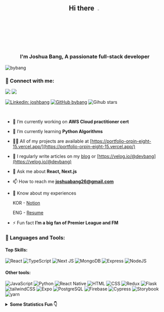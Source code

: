 <div align="center">
  
  ## Hi there <a href="https://portfolio-orpin-eight-15.vercel.app/"><img src="https://media.giphy.com/media/hvRJCLFzcasrR4ia7z/giphy.gif" width="3%"></a></h1>
  ### I'm Joshua Bang, A passionate full-stack developer</h3>
  
  <p align="left"> <img src="https://komarev.com/ghpvc/?username=bybang&label=Profile%20views&color=0e75b6&style=flat" alt="bybang" /> </p>
  
</div>

<div>
  
  ### 🔗 Connect with me:

  <a href="mailto:joshuabang26@gmail.com">![](https://img.shields.io/badge/Gmail-D14836?style=for-the-badge&logo=gmail&logoColor=white)</a>
  [![](https://img.shields.io/badge/Instagram-E4405F?style=for-the-badge&logo=instagram&logoColor=white)](https://www.instagram.com/bybang_/)
  
  [![Linkedin: joshbang](https://img.shields.io/badge/-JoshBang-blue?style=flat-square&logo=Linkedin&logoColor=white&link=https://www.linkedin.com/in/joshbang/)](https://www.linkedin.com/in/joshbang/)
  [![GitHub bybang](https://img.shields.io/github/followers/bybang?label=follow&style=social)](https://github.com/bybang)
  ![Gihub stars](https://img.shields.io/github/stars/bybang?style=social)
</div>

<div><br/></div>

<div>
 
  - 🔭 I’m currently working on **AWS Cloud practitioner cert**

  - 🌱 I’m currently learning **Python Algorithms**

  - 👨‍💻 All of my projects are available at [https://portfolio-orpin-eight-15.vercel.app/](https://portfolio-orpin-eight-15.vercel.app/)

  - 📝 I regularly write articles on my [blog](https://bybang.github.io/) or [https://velog.io/@devbang](https://velog.io/@devbang)

  - 💬 Ask me about **React, Next.js**

  - 📫 How to reach me **joshuabang26@gmail.com**

  - 📄 Know about my experiences

    KOR - [Notion](https://joshbang.notion.site/joshbang/Joshua-Bang-5718cc852af145779dbcfd04ffaa8a58)

    ENG - [Resume](https://resume.creddle.io/resume/au2d71w8qm5)

  - ⚡ Fun fact **I’m a big fan of Premier League and FM**
    
</div>

<div>

  <h3 align="left">
  🧰 Languages and Tools:
  </h3>
  
  #### Top Skills:
  ![React](https://img.shields.io/badge/React-20232A?style=for-the-badge&logo=react&logoColor=61DAFB)
  ![TypeScript](https://img.shields.io/badge/TypeScript-007ACC?style=for-the-badge&logo=typescript&logoColor=white)
  ![Next JS](https://img.shields.io/badge/Next-black?style=for-the-badge&logo=next.js&logoColor=white)
  ![MongoDB](https://img.shields.io/badge/MongoDB-4EA94B?style=for-the-badge&logo=mongodb&logoColor=white)
  ![Express](https://img.shields.io/badge/Express%20js-000000?style=for-the-badge&logo=express&logoColor=white)
  ![NodeJS](https://img.shields.io/badge/Node%20js-339933?style=for-the-badge&logo=nodedotjs&logoColor=white)
  
  #### Other tools:
  ![JavaScript](https://img.shields.io/badge/JavaScript-323330?style=for-the-badge&logo=javascript&logoColor=F7DF1E)
  ![Python](https://img.shields.io/badge/Python-FFD43B?style=for-the-badge&logo=python&logoColor=blue)
  ![React Native](https://img.shields.io/badge/React_Native-20232A?style=for-the-badge&logo=react&logoColor=61DAFB)
  ![HTML](https://img.shields.io/badge/HTML5-E34F26?style=for-the-badge&logo=html5&logoColor=white)
  ![CSS](https://img.shields.io/badge/CSS3-1572B6?style=for-the-badge&logo=css3&logoColor=white)
  ![Redux](https://img.shields.io/badge/Redux-593D88?style=for-the-badge&logo=redux&logoColor=white)
  ![Flask](https://img.shields.io/badge/Flask-000000?style=for-the-badge&logo=flask&logoColor=white)
  ![tailwindCSS](https://img.shields.io/badge/Tailwind_CSS-38B2AC?style=for-the-badge&logo=tailwind-css&logoColor=white)
  ![Expo](https://img.shields.io/badge/Expo-1B1F23?style=for-the-badge&logo=expo&logoColor=white)
  ![PostgreSQL](https://img.shields.io/badge/PostgreSQL-316192?style=for-the-badge&logo=postgresql&logoColor=white)
  ![Firebase](https://img.shields.io/badge/firebase-ffca28?style=for-the-badge&logo=firebase&logoColor=black)
  ![Cypress](https://img.shields.io/badge/Cypress-17202C?style=for-the-badge&logo=cypress&logoColor=white)
  ![Storybook](https://img.shields.io/badge/storybook-FF4785?style=for-the-badge&logo=storybook&logoColor=white)
  ![yarn](https://img.shields.io/badge/Yarn-2C8EBB?style=for-the-badge&logo=yarn&logoColor=white)
  
  
</div>


<!-- start statics fun section -->
<details>
<summary><b> Some Statistics Fun 👇</b></summary>
<div align="center">
  
![](https://github-readme-stats.vercel.app/api/top-langs?username=bybang&show_icons=true&locale=en&layout=compact&theme=gruvbox)

![](https://github-readme-stats.vercel.app/api?username=bybang&show_icons=true&theme=gruvbox&locale=en)

![](https://github-readme-streak-stats.herokuapp.com/?user=bybang&theme=dark)

[![trophy](https://github-profile-trophy.vercel.app/?username=bybang&theme=onedark&row=1&column=7)](https://github.com/ryo-ma/github-profile-trophy)

</div>
</details>

<!--START_SECTION:waka-->

<!--END_SECTION:waka-->
